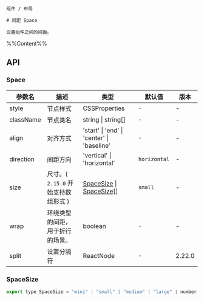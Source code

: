 `````
组件 / 布局

# 间距 Space

设置组件之间的间距。
`````

%%Content%%

## API

### Space

|参数名|描述|类型|默认值|版本|
|---|---|---|---|---|
|style|节点样式|CSSProperties |`-`|-|
|className|节点类名|string \| string[] |`-`|-|
|align|对齐方式|'start' \| 'end' \| 'center' \| 'baseline' |`-`|-|
|direction|间距方向|'vertical' \| 'horizontal' |`horizontal`|-|
|size|尺寸。( `2.15.0` 开始支持数组形式 )|[SpaceSize](#spacesize) \| [SpaceSize](#spacesize)[] |`small`|-|
|wrap|环绕类型的间距，用于折行的场景。|boolean |`-`|-|
|split|设置分隔符|ReactNode |`-`|2.22.0|

### SpaceSize

```js
export type SpaceSize = "mini" | "small" | "medium" | "large" | number;
```
